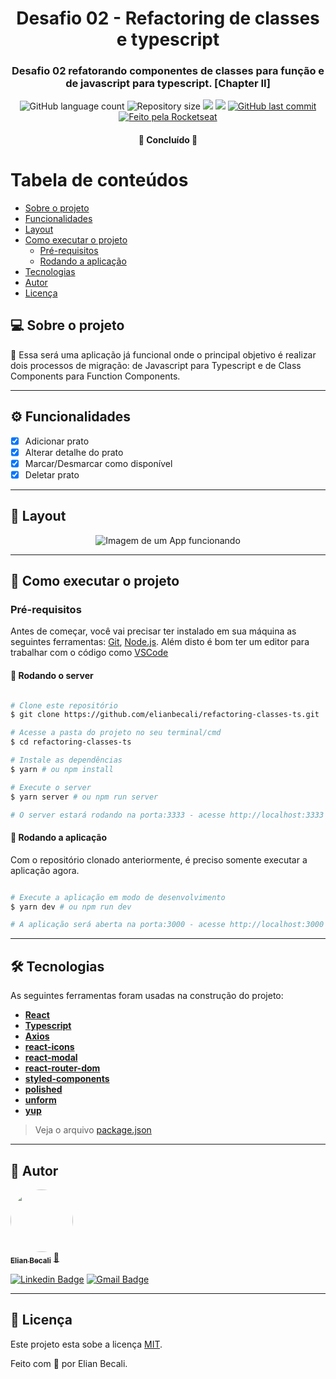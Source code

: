 <h1 align="center">
			Desafio 02 - Refactoring de classes e typescript
</h1>

<h3 align="center">
    Desafio 02 refatorando componentes de classes para função e de javascript para typescript. [Chapter II]
</h3>

<p align="center">
  <img alt="GitHub language count" src="https://img.shields.io/github/languages/count/elianbecali/refactoring-classes-ts?style=flat-square&&color=%2304D361" />

  <img alt="Repository size" src="https://img.shields.io/github/repo-size/elianbecali/refactoring-classes-ts?style=flat-square" />
	
  <img src="https://img.shields.io/github/stars/elianbecali/refactoring-classes-ts?style=flat-square" />
  
  <img src="https://img.shields.io/github/license/elianbecali/refactoring-classes-ts?style=flat-square" />

  <a href="https://github.com/elianbecali/refactoring-classes-ts/commits/master">
    <img alt="GitHub last commit" src="https://img.shields.io/github/last-commit/elianbecali/refactoring-classes-ts?style=flat-square&">
  </a>

  <a href="https://rocketseat.com.br">
    <img alt="Feito pela Rocketseat" src="https://img.shields.io/badge/feito%20por-Elian%20Becali-%237519C1?style=flat-square&">
  </a>
  
 
</p>

<h4 align="center">
	🚀 Concluído 🚀
</h4>

Tabela de conteúdos
=================
<!--ts-->
   * [Sobre o projeto](#-sobre-o-projeto)
   * [Funcionalidades](#%EF%B8%8F-funcionalidades)
   * [Layout](#-layout)
   * [Como executar o projeto](#-como-executar-o-projeto)
     * [Pré-requisitos](#pré-requisitos)
     * [Rodando a aplicação](#-rodando-a-aplicação)
   * [Tecnologias](#-tecnologias)
   * [Autor](#-autor)
   * [Licença](#-licença)
<!--te-->


## 💻 Sobre o projeto

💪 Essa será uma aplicação já funcional onde o principal objetivo é realizar dois processos de migração: de Javascript para Typescript e de Class Components para Function Components.

---

## ⚙️ Funcionalidades

- [x] Adicionar prato
- [x] Alterar detalhe do prato
- [x] Marcar/Desmarcar como disponível
- [x] Deletar prato

---

## 🎨 Layout

<p align="center" style="display: flex; align-items: flex-start; justify-content: center;">
  <img alt="Imagem de um App funcionando" title="App rocketshoes, desafio do Ignite" src="https://raw.githubusercontent.com/elianbecali/refactoring-classes-ts/master/.github/preview.gif" />
</p>

---

## 🚀 Como executar o projeto

### Pré-requisitos

Antes de começar, você vai precisar ter instalado em sua máquina as seguintes ferramentas:
[Git](https://git-scm.com), [Node.js](https://nodejs.org/en/). 
Além disto é bom ter um editor para trabalhar com o código como [VSCode](https://code.visualstudio.com/)




#### 🧭 Rodando o server

```bash

# Clone este repositório
$ git clone https://github.com/elianbecali/refactoring-classes-ts.git

# Acesse a pasta do projeto no seu terminal/cmd
$ cd refactoring-classes-ts

# Instale as dependências
$ yarn # ou npm install

# Execute o server
$ yarn server # ou npm run server

# O server estará rodando na porta:3333 - acesse http://localhost:3333

```

#### 🧭 Rodando a aplicação

Com o repositório clonado anteriormente, é preciso somente executar a aplicação agora.

```bash

# Execute a aplicação em modo de desenvolvimento
$ yarn dev # ou npm run dev

# A aplicação será aberta na porta:3000 - acesse http://localhost:3000

```

---

## 🛠 Tecnologias

As seguintes ferramentas foram usadas na construção do projeto:

-   **[React](https://reactjs.org/)**
-   **[Typescript](https://www.typescriptlang.org/)**
-   **[Axios](https://github.com/axios/axios)**
-   **[react-icons](https://react-icons.github.io/react-icons/)**
-   **[react-modal](https://github.com/reactjs/react-modal)**
-   **[react-router-dom](https://reactrouter.com/web/guides/quick-start)**
-   **[styled-components](https://styled-components.com/)**
-   **[polished](https://polished.js.org/)**
-   **[unform](https://unform.dev/)**
-   **[yup](https://github.com/jquense/yup)**


> Veja o arquivo  [package.json](https://github.com/elianbecali/refactoring-classes-ts/blob/master/package.json)

---

## 🦸 Autor

<a href="https://app.rocketseat.com.br/me/elianbecali">
 <img style="border-radius: 50%;" src="https://avatars.githubusercontent.com/u/54561377?v=4" width="100px;" alt=""/>
 <br />
 <sub><b>Elian Becali</b></sub></a> <a href="https://app.rocketseat.com.br/me/elianbecali" title="Rocketseat">🚀</a>
 <br />

[![Linkedin Badge](https://img.shields.io/badge/-Elian%20Becali-blue?style=flat-square&logo=Linkedin&logoColor=white&link=https://www.linkedin.com/in/elianbecali/)](https://www.linkedin.com/in/elianbecali/) 
[![Gmail Badge](https://img.shields.io/badge/-elianbecaliaguiar@gmail.com-c14438?style=flat-square&logo=Gmail&logoColor=white&link=mailto:elianbecaliaguiar@gmail.com)](mailto:elianbecaliaguiar@gmail.com)

---

## 📝 Licença

Este projeto esta sobe a licença [MIT](./LICENSE).

Feito com 💜 por Elian Becali.
